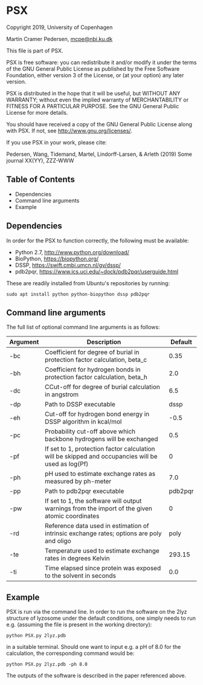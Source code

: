 # PSX            

Copyright 2019, University of Copenhagen

Martin Cramer Pedersen, mcpe@nbi.ku.dk

This file is part of PSX.

PSX is free software: you can redistribute it and/or modify
it under the terms of the GNU General Public License as published by
the Free Software Foundation, either version 3 of the License, or
(at your option) any later version.

PSX is distributed in the hope that it will be useful,
but WITHOUT ANY WARRANTY; without even the implied warranty of
MERCHANTABILITY or FITNESS FOR A PARTICULAR PURPOSE.  See the
GNU General Public License for more details.

You should have received a copy of the GNU General Public License
along with PSX. If not, see <http://www.gnu.org/licenses/>.

If you use PSX in your work, please cite:

Pedersen, Wang, Tidemand, Martel, Lindorff-Larsen, & Arleth (2019)
Some journal XX(YY), ZZZ-WWW

## Table of Contents

 - Dependencies
 - Command line arguments
 - Example

## Dependencies

In order for the PSX to function correctly, the following must be available:
 - Python 2.7, http://www.python.org/download/ 
 - BioPython, https://biopython.org/
 - DSSP, https://swift.cmbi.umcn.nl/gv/dssp/
 - pdb2pqr, https://www.ics.uci.edu/~dock/pdb2pqr/userguide.html

These are readily installed from Ubuntu's repositories by running:

    sudo apt install python python-biopython dssp pdb2pqr

## Command line arguments

The full list of optional command line arguments is as follows:

| Argument | Description                                                                                        | Default |
| -------- | -------------------------------------------------------------------------------------------------- | ------- |
| -bc      | Coefficient for degree of burial in protection factor calculation, beta_c                          | 0.35    |
| -bh      | Coefficient for hydrogen bonds in protection factor calculation, beta_h                            | 2.0     |
| -dc      | CCut-off for degree of burial calculation in angstrom                                              | 6.5     |
| -dp      | Path to DSSP executable                                                                            | dssp    |
| -eh      | Cut-off for hydrogen bond energy in DSSP algorithm in kcal/mol                                     | -0.5    |
| -pc      | Probability cut-off above which backbone hydrogens will be exchanged                               | 0.5     |
| -pf      | If set to 1, protection factor calculation will be skipped and occupancies will be used as log(Pf) | 0       |
| -ph      | pH used to estimate exchange rates as measured by ph-meter                                         | 7.0     |
| -pp      | Path to pdb2pqr executable                                                                         | pdb2pqr |
| -pw      | If set to 1, the software will output warnings from the import of the given atomic coordinates     | 0       |
| -rd      | Reference data used in estimation of intrinsic exchange rates; options are poly and oligo          | poly    |
| -te      | Temperature used to estimate exchange rates in degrees Kelvin                                      | 293.15  |
| -ti      | Time elapsed since protein was exposed to the solvent in seconds                                   | 0.0     |

## Example

PSX is run via the command line. In order to run the software on the 2lyz structure of lyzosome under the default conditions, one simply needs to run e.g. (assuming the file is present in the working directory):

    python PSX.py 2lyz.pdb

in a suitable terminal. Should one want to input e.g. a pH of 8.0 for the calculation, the corresponding command would be:

    python PSX.py 2lyz.pdb -ph 8.0

The outputs of the software is described in the paper referenced above.

